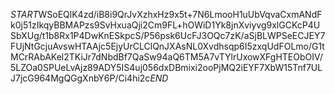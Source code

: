 $START$WSoEQlK4zd/iB8i9QrJvXzhxHz9x5t+7N6LmooH1uUbVqvaCxmANdFk0j51zIkqyBBMAPzs9SvHxuaQji2Cm9FL+hOWiD1Yk8jnXviyvg9xlGCKcP4USbXUg/t1b8Rx1P4DwKnESkpcS/P56psk6UcFJ3OQc7zK/aSjBLWPSeECJEY7FUjNtGcjuAvswHTAAjc5EjyUrCLClQnJXAsNL0Xvdhsqp6I5zxqUdFOLmo/G1tMCrRAbAKel2TKiJr7dNbdBf7QaSw94aQ6TM5A7vTYlrUxowXFgHTEObOIV/5LZOa0SPUeLvAjz89ADY5IS4uj056dxDBmixi2ooPjMQ2iEYF7XbW15Tnf7ULJ7jcG964MgQGgXnbY6P/Ci4hi2c$END$